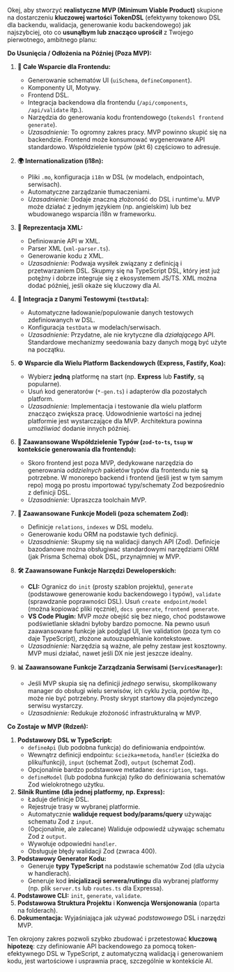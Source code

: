 Okej, aby stworzyć **realistyczne MVP (Minimum Viable Product)** skupione na dostarczeniu **kluczowej wartości TokenDSL** (efektywny tokenowo DSL dla backendu, walidacja, generowanie kodu backendowego) jak najszybciej, oto co **usunąłbym lub znacząco uprościł** z Twojego pierwotnego, ambitnego planu:

**Do Usunięcia / Odłożenia na Później (Poza MVP):**

1.  **🎨 Całe Wsparcie dla Frontendu:**
    *   Generowanie schematów UI (`uiSchema`, `defineComponent`).
    *   Komponenty UI, Motywy.
    *   Frontend DSL.
    *   Integracja backendowa dla frontendu (`/api/components`, `/api/validate` itp.).
    *   Narzędzia do generowania kodu frontendowego (`tokendsl frontend generate`).
    *   *Uzasadnienie:* To ogromny zakres pracy. MVP powinno skupić się na backendzie. Frontend może konsumować wygenerowane API standardowo. Współdzielenie typów (pkt 6) częściowo to adresuje.

2.  **🌍 Internationalization (i18n):**
    *   Pliki `.mo`, konfiguracja `i18n` w DSL (w modelach, endpointach, serwisach).
    *   Automatyczne zarządzanie tłumaczeniami.
    *   *Uzasadnienie:* Dodaje znaczną złożoność do DSL i runtime'u. MVP może działać z jednym językiem (np. angielskim) lub bez wbudowanego wsparcia i18n w frameworku.

3.  **🎨 Reprezentacja XML:**
    *   Definiowanie API w XML.
    *   Parser XML (`xml-parser.ts`).
    *   Generowanie kodu z XML.
    *   *Uzasadnienie:* Podwaja wysiłek związany z definicją i przetwarzaniem DSL. Skupmy się na TypeScript DSL, który jest już potężny i dobrze integruje się z ekosystemem JS/TS. XML można dodać później, jeśli okaże się kluczowy dla AI.

4.  **🧪 Integracja z Danymi Testowymi (`testData`):**
    *   Automatyczne ładowanie/populowanie danych testowych zdefiniowanych w DSL.
    *   Konfiguracja `testData` w modelach/serwisach.
    *   *Uzasadnienie:* Przydatne, ale nie krytyczne dla *działającego* API. Standardowe mechanizmy seedowania bazy danych mogą być użyte na początku.

5.  **⚙️ Wsparcie dla Wielu Platform Backendowych (Express, Fastify, Koa):**
    *   Wybierz **jedną** platformę na start (np. **Express** lub **Fastify**, są popularne).
    *   Usuń kod generatorów (`*-gen.ts`) i adapterów dla pozostałych platform.
    *   *Uzasadnienie:* Implementacja i testowanie dla wielu platform znacząco zwiększa pracę. Udowodnienie wartości na jednej platformie jest wystarczające dla MVP. Architektura powinna *umożliwiać* dodanie innych później.

6.  **🔄 Zaawansowane Współdzielenie Typów (`zod-to-ts`, `tsup` w kontekście generowania dla frontendu):**
    *   Skoro frontend jest poza MVP, dedykowane narzędzia do generowania *oddzielnych* pakietów typów dla frontendu nie są potrzebne. W monorepo backend i frontend (jeśli jest w tym samym repo) mogą po prostu importować typy/schematy Zod bezpośrednio z definicji DSL.
    *   *Uzasadnienie:* Upraszcza toolchain MVP.

7.  **🧩 Zaawansowane Funkcje Modeli (poza schematem Zod):**
    *   Definicje `relations`, `indexes` w DSL modelu.
    *   Generowanie kodu ORM na podstawie tych definicji.
    *   *Uzasadnienie:* Skupmy się na walidacji danych API (Zod). Definicje bazodanowe można obsługiwać standardowymi narzędziami ORM (jak Prisma Schema) obok DSL, przynajmniej w MVP.

8.  **🛠️ Zaawansowane Funkcje Narzędzi Deweloperskich:**
    *   **CLI:** Ogranicz do `init` (prosty szablon projektu), `generate` (podstawowe generowanie kodu backendowego i typów), `validate` (sprawdzanie poprawności DSL). Usuń `create endpoint/model` (można kopiować pliki ręcznie), `docs generate`, `frontend generate`.
    *   **VS Code Plugin:** MVP *może* obejść się bez niego, choć podstawowe podświetlanie składni byłoby bardzo pomocne. Na pewno usuń zaawansowane funkcje jak podgląd UI, live validation (poza tym co daje TypeScript), złożone autouzupełnianie kontekstowe.
    *   *Uzasadnienie:* Narzędzia są ważne, ale pełny zestaw jest kosztowny. MVP musi działać, nawet jeśli DX nie jest jeszcze idealny.

9.  **📊 Zaawansowane Funkcje Zarządzania Serwisami (`ServicesManager`):**
    *   Jeśli MVP skupia się na definicji *jednego* serwisu, skomplikowany manager do obsługi wielu serwisów, ich cyklu życia, portów itp., może nie być potrzebny. Prosty skrypt startowy dla pojedynczego serwisu wystarczy.
    *   *Uzasadnienie:* Redukuje złożoność infrastrukturalną w MVP.

**Co Zostaje w MVP (Rdzeń):**

1.  **Podstawowy DSL w TypeScript:**
    *   `defineApi` (lub podobna funkcja) do definiowania endpointów.
    *   Wewnątrz definicji endpointu: `ścieżka+metoda`, `handler` (ścieżka do pliku/funkcji), `input` (schemat Zod), `output` (schemat Zod).
    *   Opcjonalnie bardzo podstawowe metadane: `description`, `tags`.
    *   `defineModel` (lub podobna funkcja) *tylko* do definiowania schematów Zod wielokrotnego użytku.
2.  **Silnik Runtime (dla jednej platformy, np. Express):**
    *   Ładuje definicje DSL.
    *   Rejestruje trasy w wybranej platformie.
    *   Automatycznie **waliduje request body/params/query** używając schematu Zod z `input`.
    *   (Opcjonalnie, ale zalecane) Waliduje odpowiedź używając schematu Zod z `output`.
    *   Wywołuje odpowiedni `handler`.
    *   Obsługuje błędy walidacji Zod (zwraca 400).
3.  **Podstawowy Generator Kodu:**
    *   Generuje **typy TypeScript** na podstawie schematów Zod (dla użycia w handlerach).
    *   Generuje kod **inicjalizacji serwera/rutingu** dla wybranej platformy (np. plik `server.ts` lub `routes.ts` dla Expressa).
4.  **Podstawowe CLI:** `init`, `generate`, `validate`.
5.  **Podstawowa Struktura Projektu** i **Konwencja Wersjonowania** (oparta na folderach).
6.  **Dokumentacja:** Wyjaśniająca jak używać *podstawowego* DSL i narzędzi MVP.

Ten okrojony zakres pozwoli szybko zbudować i przetestować **kluczową hipotezę**: czy definiowanie API backendowego za pomocą token-efektywnego DSL w TypeScript, z automatyczną walidacją i generowaniem kodu, jest wartościowe i usprawnia pracę, szczególnie w kontekście AI.